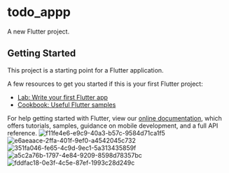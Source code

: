 # todo_appp

A new Flutter project.

## Getting Started

This project is a starting point for a Flutter application.

A few resources to get you started if this is your first Flutter project:

- [Lab: Write your first Flutter app](https://flutter.dev/docs/get-started/codelab)
- [Cookbook: Useful Flutter samples](https://flutter.dev/docs/cookbook)

For help getting started with Flutter, view our
[online documentation](https://flutter.dev/docs), which offers tutorials,
samples, guidance on mobile development, and a full API reference.
![f11fe4e6-e9c9-40a3-b57c-9584d71ca1f5](https://user-images.githubusercontent.com/102707202/170353249-6e32dce1-eba0-46b3-b823-a767a3ccaba9.png)
![e6aeaace-2ffa-401f-9ef0-a4542045c732](https://user-images.githubusercontent.com/102707202/170353253-e8b1aca5-4022-4384-82fc-6979994aea94.png)
![351fa046-fe65-4c9d-9ec1-5a313435859f](https://user-images.githubusercontent.com/102707202/170353255-0e9fe7c4-b67e-4ad4-a377-560d59858849.png)
![a5c2a76b-1797-4e84-9209-8598d78357bc](https://user-images.githubusercontent.com/102707202/170353259-77e8d43a-7078-40c0-8b91-3aeeb120585e.png)
![fddfac18-0e3f-4c5e-87ef-1993c28d249c](https://user-images.githubusercontent.com/102707202/170353261-b9de4be9-7792-45c0-ad98-46bd0fae9ef8.png)
